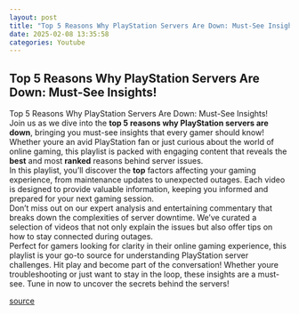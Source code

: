 ```yaml
---
layout: post
title: "Top 5 Reasons Why PlayStation Servers Are Down: Must-See Insights!"
date: 2025-02-08 13:35:58
categories: Youtube
---
```


## Top 5 Reasons Why PlayStation Servers Are Down: Must-See Insights!

Top 5 Reasons Why PlayStation Servers Are Down: Must-See Insights!  
Join us as we dive into the **top 5 reasons why PlayStation servers are down**, bringing you must-see insights that every gamer should know! Whether youre an avid PlayStation fan or just curious about the world of online gaming, this playlist is packed with engaging content that reveals the **best** and most **ranked** reasons behind server issues.  
In this playlist, you’ll discover the **top** factors affecting your gaming experience, from maintenance updates to unexpected outages. Each video is designed to provide valuable information, keeping you informed and prepared for your next gaming session.  
Don’t miss out on our expert analysis and entertaining commentary that breaks down the complexities of server downtime. We’ve curated a selection of videos that not only explain the issues but also offer tips on how to stay connected during outages.  
Perfect for gamers looking for clarity in their online gaming experience, this playlist is your go-to source for understanding PlayStation server challenges. Hit play and become part of the conversation! Whether youre troubleshooting or just want to stay in the loop, these insights are a must-see. Tune in now to uncover the secrets behind the servers!

[source](https://www.youtube.com/playlist?list=PLxXeNXdZLLrqOw_sLKkYH2fLzFMZOtTAE)